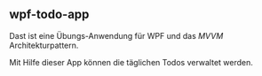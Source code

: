 ## wpf-todo-app

Dast ist eine Übungs-Anwendung für WPF und das *MVVM* Architekturpattern.

Mit Hilfe dieser App können die täglichen Todos verwaltet werden.
